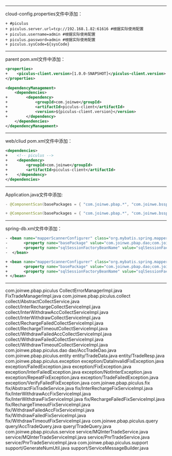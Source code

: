 * * *

cloud-config.properties文件中添加：
```propteries
+ #piculus
+ piculus.server.url=tcp://192.168.1.82:61616 #根据实际使用配置
+ piculus.username=admin #根据实际使用配置
+ piculus.password=admin #根据实际使用配置
+ piculus.sysCode=${sysCode}

```

* * *

parent pom.xml文件中添加：
```xml
<properties>
+    <piculus-client.version>[1.0.0-SNAPSHOT]</piculus-client.version> #根据实际使用配置
</properties>
    
<dependencyManagement>
    <dependencies>
+        <dependency>
+            <groupId>com.joinwe</groupId>
+            <artifactId>piculus-client</artifactId>
+            <version>${piculus-client.version}</version>
+        </dependency>
    </dependencies>
</dependencyManagement>
```
* * *

web/cliud pom.xml文件中添加：
```xml
<dependencies>
+    <!-- piculus -->
+    <dependency>
+        <groupId>com.joinwe</groupId>
+        <artifactId>piculus-client</artifactId>
+    </dependency>
</dependencies>
```
* * *

Application.java文件中添加:
```java
- @ComponentScan(basePackages = { "com.joinwe.pbap.*", "com.joinwe.bssp.api.*", "com.joinwe.common.*" })

+ @ComponentScan(basePackages = { "com.joinwe.pbap.*", "com.joinwe.bssp.api.*", "com.joinwe.common.*","com.joinwe.piculus.*" })
```
* * *

spring-db.xml文件中添加：
```xml
- <bean name="mapperScannerConfigurer" class="org.mybatis.spring.mapper.MapperScannerConfigurer">
-		<property name="basePackage" value="com.joinwe.pbap.dao;com.joinwe.bssp.dao;com.joinwe.bacs.dao" />
-		<property name="sqlSessionFactoryBeanName" value="sqlSessionFactory" />
-  </bean>

+ <bean name="mapperScannerConfigurer" class="org.mybatis.spring.mapper.MapperScannerConfigurer">
+		<property name="basePackage" value="com.joinwe.pbap.dao;com.joinwe.bssp.dao;com.joinwe.bacs.dao;com.joinwe.pbap.piculus.dao" />
+		<property name="sqlSessionFactoryBeanName" value="sqlSessionFactory" />
+ </bean>
```
* * *

com.joinwe.pbap.piculus
    CollectErrorManagerImpl.java
    FixTradeManagerImpl.java
com.joinwe.pbap.piculus.collect
    collect/AbstractCollectService.java
    collect/InterRechargeCollectServiceImpl.java
    collect/InterWithdrawAccCollectServiceImpl.java
    collect/InterWithdrawCollectServiceImpl.java
    collect/RechargeFailedCollectServiceImpl.java
    collect/RechargeTimeoutCollectServiceImpl.java
    collect/WithdrawFailedAccCollectServiceImpl.java
    collect/WithdrawFailedCollectServiceImpl.java
    collect/WithdrawTimeoutCollectServiceImpl.java
com.joinwe.pbap.piculus.dao
    dao/AccTradeDao.java
com.joinwe.pbap.piculus.entity
    entity/TradeData.java
    entity/TradeResp.java
com.joinwe.pbap.piculus.exception
    exception/DataInvalidFixException.java
    exception/FailedException.java
    exception/FixException.java
    exception/InterFailedException.java
    exception/NotInterException.java
    exception/RepeatFixException.java
    exception/TradeFailedException.java
    exception/VerifyFailedFixException.java
com.joinwe.pbap.piculus.fix
    fix/AbstractFixTradeService.java
    fix/InterRechargeFixServiceImpl.java
    fix/InterWithdrawAccFixServiceImpl.java
    fix/InterWithdrawFixServiceImpl.java
    fix/RechargeFailedFixServiceImpl.java
    fix/RechargeTimeoutFixServiceImpl.java
    fix/WithdrawFailedAccFixServiceImpl.java
    fix/WithdrawFailedFixServiceImpl.java
    fix/WithdrawTimeoutFixServiceImpl.java
com.joinwe.pbap.piculus.query
    query/AccTradeQuery.java
    query/TradeQuery.java
com.joinwe.pbap.piculus.service
    service/MQInterTradeService.java
    service/MQInterTradeServiceImpl.java
    service/PnrTradeService.java
    service/PnrTradeServiceImpl.java
com.joinwe.pbap.piculus.support
    support/GenerateNumUtil.java
    support/ServiceMessageBuilder.java
